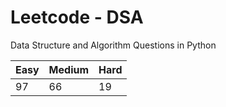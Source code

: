 # Leetcode - DSA

Data Structure and Algorithm Questions in Python

| Easy   |  Medium  | Hard |
|--------|----------|------|
|   97   |    66    |  19  |
